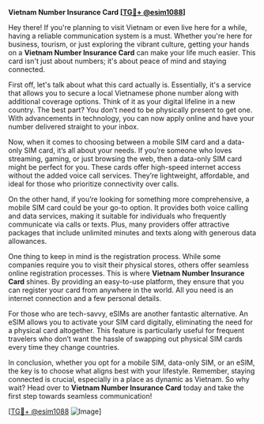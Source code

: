 **Vietnam Number Insurance Card [[TG💪+ @esim1088](https://t.me/s/esim1088)]**

Hey there! If you're planning to visit Vietnam or even live here for a while, having a reliable communication system is a must. Whether you're here for business, tourism, or just exploring the vibrant culture, getting your hands on a **Vietnam Number Insurance Card** can make your life much easier. This card isn't just about numbers; it's about peace of mind and staying connected.

First off, let's talk about what this card actually is. Essentially, it's a service that allows you to secure a local Vietnamese phone number along with additional coverage options. Think of it as your digital lifeline in a new country. The best part? You don’t need to be physically present to get one. With advancements in technology, you can now apply online and have your number delivered straight to your inbox.

Now, when it comes to choosing between a mobile SIM card and a data-only SIM card, it’s all about your needs. If you’re someone who loves streaming, gaming, or just browsing the web, then a data-only SIM card might be perfect for you. These cards offer high-speed internet access without the added voice call services. They’re lightweight, affordable, and ideal for those who prioritize connectivity over calls.

On the other hand, if you’re looking for something more comprehensive, a mobile SIM card could be your go-to option. It provides both voice calling and data services, making it suitable for individuals who frequently communicate via calls or texts. Plus, many providers offer attractive packages that include unlimited minutes and texts along with generous data allowances.

One thing to keep in mind is the registration process. While some companies require you to visit their physical stores, others offer seamless online registration processes. This is where **Vietnam Number Insurance Card** shines. By providing an easy-to-use platform, they ensure that you can register your card from anywhere in the world. All you need is an internet connection and a few personal details.

For those who are tech-savvy, eSIMs are another fantastic alternative. An eSIM allows you to activate your SIM card digitally, eliminating the need for a physical card altogether. This feature is particularly useful for frequent travelers who don’t want the hassle of swapping out physical SIM cards every time they change countries.

In conclusion, whether you opt for a mobile SIM, data-only SIM, or an eSIM, the key is to choose what aligns best with your lifestyle. Remember, staying connected is crucial, especially in a place as dynamic as Vietnam. So why wait? Head over to **Vietnam Number Insurance Card** today and take the first step towards seamless communication!

[[TG💪+ @esim1088](https://t.me/s/esim1088) ![Image](https://i.postimg.cc/Y0z9fWf4/image.png)]